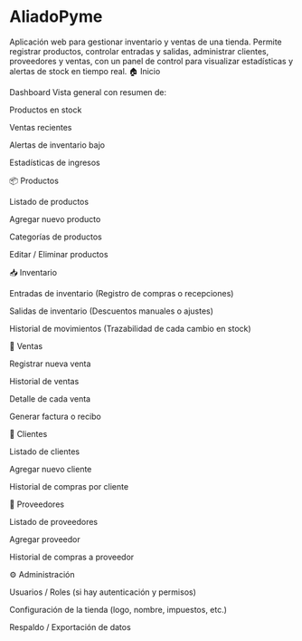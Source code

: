 # AliadoPyme
Aplicación web para gestionar inventario y ventas de una tienda. Permite registrar productos, controlar entradas y salidas, administrar clientes, proveedores y ventas, con un panel de control para visualizar estadísticas y alertas de stock en tiempo real.
🏠 Inicio

Dashboard
Vista general con resumen de:

Productos en stock

Ventas recientes

Alertas de inventario bajo

Estadísticas de ingresos

📦 Productos

Listado de productos

Agregar nuevo producto

Categorías de productos

Editar / Eliminar productos

📥 Inventario

Entradas de inventario
(Registro de compras o recepciones)

Salidas de inventario
(Descuentos manuales o ajustes)

Historial de movimientos
(Trazabilidad de cada cambio en stock)

🛒 Ventas

Registrar nueva venta

Historial de ventas

Detalle de cada venta

Generar factura o recibo

👥 Clientes

Listado de clientes

Agregar nuevo cliente

Historial de compras por cliente

🚚 Proveedores

Listado de proveedores

Agregar proveedor

Historial de compras a proveedor

⚙️ Administración

Usuarios / Roles (si hay autenticación y permisos)

Configuración de la tienda (logo, nombre, impuestos, etc.)

Respaldo / Exportación de datos
